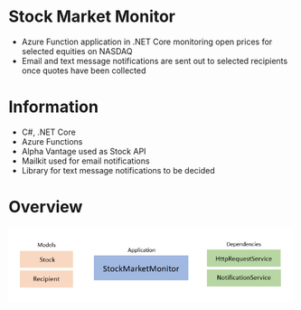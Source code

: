 # Stock Market Monitor
- Azure Function application in .NET Core monitoring open prices for selected equities on NASDAQ
- Email and text message notifications are sent out to selected recipients once quotes have been collected

# Information
- C#, .NET Core
- Azure Functions
- Alpha Vantage used as Stock API
- Mailkit used for email notifications
- Library for text message notifications to be decided

# Overview
![Scheme](preview.PNG)
